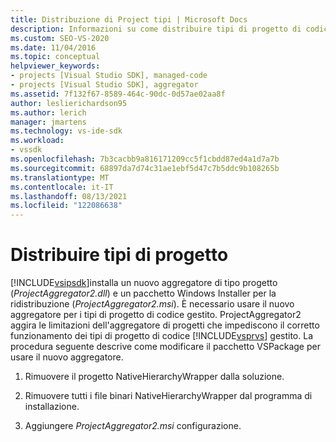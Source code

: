 ```yaml
---
title: Distribuzione di Project tipi | Microsoft Docs
description: Informazioni su come distribuire tipi di progetto di codice gestito usando un nuovo aggregatore di tipo progetto e un pacchetto del programma di installazione di Windows per la ridistribuzione, in Visual Studio SDK.
ms.custom: SEO-VS-2020
ms.date: 11/04/2016
ms.topic: conceptual
helpviewer_keywords:
- projects [Visual Studio SDK], managed-code
- projects [Visual Studio SDK], aggregator
ms.assetid: 7f132f67-8589-464c-90dc-0d57ae02aa8f
author: leslierichardson95
ms.author: lerich
manager: jmartens
ms.technology: vs-ide-sdk
ms.workload:
- vssdk
ms.openlocfilehash: 7b3cacbb9a816171209cc5f1cbdd87ed4a1d7a7b
ms.sourcegitcommit: 68897da7d74c31ae1ebf5d47c7b5ddc9b108265b
ms.translationtype: MT
ms.contentlocale: it-IT
ms.lasthandoff: 08/13/2021
ms.locfileid: "122086638"
---
```

# <a name="deploy-project-types"></a>Distribuire tipi di progetto
[!INCLUDE[vsipsdk](../../extensibility/includes/vsipsdk_md.md)]installa un nuovo aggregatore di tipo progetto (*ProjectAggregator2.dll*) e un pacchetto Windows Installer per la ridistribuzione (*ProjectAggregator2.msi*). È necessario usare il nuovo aggregatore per i tipi di progetto di codice gestito. ProjectAggregator2 aggira le limitazioni dell'aggregatore di progetti che impediscono il corretto funzionamento dei tipi di progetto di codice [!INCLUDE[vsprvs](../../code-quality/includes/vsprvs_md.md)] gestito. La procedura seguente descrive come modificare il pacchetto VSPackage per usare il nuovo aggregatore.

1. Rimuovere il progetto NativeHierarchyWrapper dalla soluzione.

2. Rimuovere tutti i file binari NativeHierarchyWrapper dal programma di installazione.

3. Aggiungere *ProjectAggregator2.msi* configurazione.
